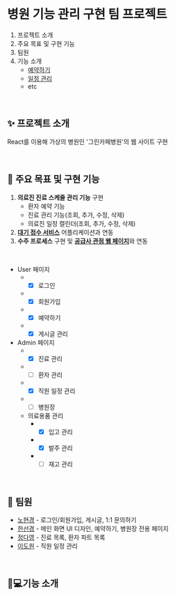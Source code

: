 # 병원 기능 관리 구현 팀 프로젝트
1. 프로젝트 소개
2. 주요 목표 및 구현 기능
3. 팀원
4. 기능 소개
   - [예약하기](#예약하기)
   - [일정 관리](#일정-관리)
   - etc

</br>

## ✨ 프로젝트 소개
React를 이용해 가상의 병원인 '그린카페병원'의 웹 사이트 구현

</br>

## 📌 주요 목표 및 구현 기능
1. **의료진 진료 스케줄 관리 기능** 구현
    - 환자 예약 기능
    - 진료 관리 기능(조회, 추가, 수정, 삭제)
    - 의료진 일정 캘린더(조회, 추가, 수정, 삭제)
2. <u>**대기 접수 서비스**</u> 어플리케이션과 연동
3. **수주 프로세스** 구현 및 <u>**공급사 관점 웹 페이지**</u>와 연동

</br>

- User 페이지 
  - - [x] 로그인
  - - [x] 회원가입
  - - [x] 예약하기
  - - [x] 게시글 관리
- Admin 페이지
  - - [x] 진료 관리
  - - [ ] 환자 관리
  - - [x] 직원 일정 관리
  - - [ ] 병원장
  - 의료용품 관리
    - - [x] 입고 관리
    - - [x] 발주 관리
    - - [ ] 재고 관리

</br>

## 👬 팀원
- [<u>노현경</u>](https://github.com/nohk1113) - 로그인/회원가입, 게시글, 1:1 문의하기
- [<u>한선경</u>](https://github.com/sunkh964)  - 메인 화면 UI 디자인, 예약하기, 병원장 전용 페이지
- [<u>정다영</u>](https://github.com/da9630jj) - 진료 목록, 환자 파트 목록
- [<u>이도원</u>](https://github.com/nubbp) - 직원 일정 관리


</br>

## 🔧💻기능 소개
